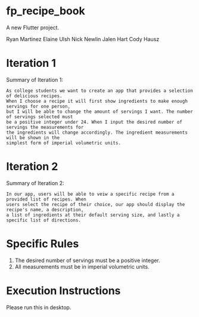 # fp_recipe_book

A new Flutter project.

Ryan Martinez
Elaine Ulsh
Nick Newlin
Jalen Hart
Cody Hausz

# Iteration 1

Summary of Iteration 1:

    As college students we want to create an app that provides a selection of delicious recipes.
    When I choose a recipe it will first show ingredients to make enough servings for one person,
    but I will be able to change the amount of servings I want. The number of servings selected must
    be a positive integer under 24. When I input the desired number of servings the measurements for
    the ingredients will change accordingly. The ingredient measurements will be shown in the
    simplest form of imperial volumetric units.

# Iteration 2

Summary of Iteration 2:
    
    In our app, users will be able to veiw a specific recipe from a provided list of recipes. When
    users select the recipe of their choice, our app should display the recipe's name, a description,
    a list of ingredients at their default serving size, and lastly a specific list of directions.



# Specific Rules
1. The desired number of servings must be a positive integer.
2. All measurements must be in imperial volumetric units.



# Execution Instructions
Please run this in desktop.
